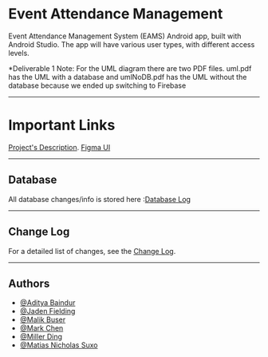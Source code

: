 # Event Attendance Management

Event Attendance Management System (EAMS) Android app, built with Android Studio. The app will have various user types, with different access levels.

*Deliverable 1 Note: For the UML diagram there are two PDF files. uml.pdf has the UML with a database and umlNoDB.pdf has the UML without the database because we ended up switching to Firebase

---

# Important Links 

[Project's Description](https://uottawa.brightspace.com/d2l/le/content/454762/viewContent/6306214/View). 
[Figma UI](https://www.figma.com/design/XXDRBwkZCqEOAGCwqrKG7l/Untitled?node-id=0-1&t=kdYr2JaIPgpDM6Gd-1)

---

## Database

All database changes/info is stored here  :[Database Log](Database.md)

---

## Change Log

For a detailed list of changes, see the [Change Log](CHANGELOG.md).

---

## Authors

- [@Aditya Baindur](https://www.github.com/Aditya-Baindur)
- [@Jaden Fielding](https://www.github.com/JadenF404)
- [@Malik Buser](https://www.github.com/mbuse045)
- [@Mark Chen](https://www.github.com/marks-code)
- [@Miller Ding](https://www.github.com/mding022)
- [@Matias Nicholas Suxo](https://www.github.com/matias-io)
